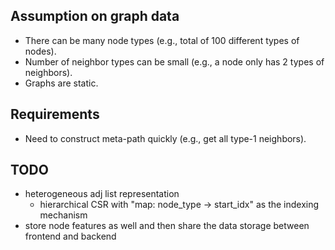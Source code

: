 ## Assumption on graph data

* There can be many node types (e.g., total of 100 different types of nodes). 
* Number of neighbor types can be small (e.g., a node only has 2 types of neighbors). 
* Graphs are static. 

## Requirements

* Need to construct meta-path quickly (e.g., get all type-1 neighbors). 

## TODO
* heterogeneous adj list representation
    * hierarchical CSR with "map: node_type -> start_idx" as the indexing mechanism
* store node features as well and then share the data storage between frontend and backend